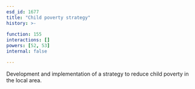 ```yaml
---
esd_id: 1677
title: "Child poverty strategy"
history: >-
  
function: 155
interactions: []
powers: [52, 53]
internal: false

---
```


Development and implementation of a strategy to reduce child poverty in the local area.

